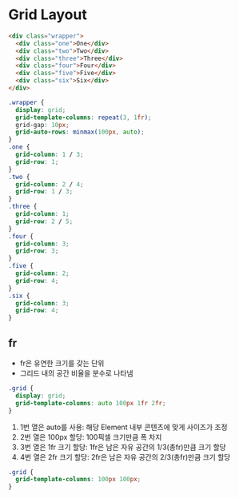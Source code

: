 # Grid Layout

```html
<div class="wrapper">
  <div class="one">One</div>
  <div class="two">Two</div>
  <div class="three">Three</div>
  <div class="four">Four</div>
  <div class="five">Five</div>
  <div class="six">Six</div>
</div>
```

```css
.wrapper {
  display: grid;
  grid-template-columns: repeat(3, 1fr);
  grid-gap: 10px;
  grid-auto-rows: minmax(100px, auto);
}
.one {
  grid-column: 1 / 3;
  grid-row: 1;
}
.two {
  grid-column: 2 / 4;
  grid-row: 1 / 3;
}
.three {
  grid-column: 1;
  grid-row: 2 / 5;
}
.four {
  grid-column: 3;
  grid-row: 3;
}
.five {
  grid-column: 2;
  grid-row: 4;
}
.six {
  grid-column: 3;
  grid-row: 4;
}
```

## fr

- fr은 유연한 크기를 갖는 단위
- 그리드 내의 공간 비율을 분수로 나타냄

```css
.grid {
  display: grid;
  grid-template-columns: auto 100px 1fr 2fr;
}
```

1. 1번 열은 auto를 사용: 해당 Element 내부 콘텐츠에 맞게 사이즈가 조정
2. 2번 열은 100px 할당: 100픽셀 크기만큼 폭 차지
3. 3번 열은 1fr 크기 할당: 1fr은 남은 자유 공간의 1/3(총fr)만큼 크기 할당
4. 4번 열은 2fr 크기 할당: 2fr은 남은 자유 공간의 2/3(총fr)만큼 크기 할당

```css
.grid {
  grid-template-columns: 100px 100px;
}
```
